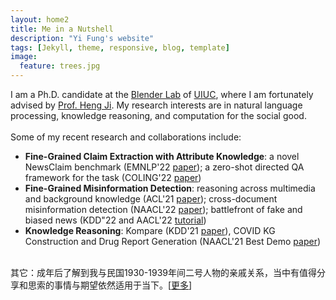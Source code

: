 ```yaml
---
layout: home2
title: Me in a Nutshell
description: "Yi Fung's website"
tags: [Jekyll, theme, responsive, blog, template]
image:
  feature: trees.jpg
---
```


I am a Ph.D. candidate at the <a href="https://blender.cs.illinois.edu/" target="_blank">Blender Lab</a> of <a href="https://cs.illinois.edu/" target="_blank">UIUC</a>, where I am fortunately advised by <a href="https://blender.cs.illinois.edu/hengji.html" target="_blank">Prof. Heng Ji</a>. My research interests are in natural language processing, knowledge reasoning, and computation for the social good.
<br/><br/>
Some of my recent research and collaborations include:
* <b>Fine-Grained Claim Extraction with Attribute Knowledge</b>: a novel NewsClaim benchmark (EMNLP'22 <a href="https://arxiv.org/abs/2112.08544" target="_blank">paper</a>); a zero-shot directed QA framework for the task (COLING'22 <a href="https://blender.cs.illinois.edu/paper/claimqa2022.pdf" target="_blank">paper</a>)
* <b>Fine-Grained Misinformation Detection</b>: reasoning across multimedia and background knowledge (ACL'21 <a href="http://scholar.google.es/citations?user=eUae2K0AAAAJ" target="_blank">paper</a>); cross-document misinformation detection (NAACL'22 <a href="https://aclanthology.org/2022.naacl-main.40/" target="_blank">paper</a>); battlefront of fake and biased news (KDD"22 and AACL'22 <a href="https://dl.acm.org/doi/abs/10.1145/3534678.3542615" target="_blank">tutorial</a>)
* <b>Knowledge Reasoning</b>: Kompare (KDD'21 <a href="https://dl.acm.org/doi/abs/10.1145/3447548.3467128" target="_blank">paper</a>), COVID KG Construction and Drug Report Generation (NAACL'21 Best Demo <a href="https://aclanthology.org/2021.naacl-demos.8/" target="_blank">paper</a>)

<br/>
其它：成年后了解到我与民国1930-1939年间二号人物的亲戚关系，当中有值得分享和思索的事情与期望依然适用于当下。[<a href="https://yrf1.github.io/history/" target="_blank">更多</a>]


